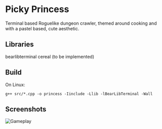 # Picky Princess
Terminal based Roguelike dungeon crawler, themed around cooking and with a pastel based, cute aesthetic.

## Libraries
bearlibterminal
cereal (to be implemented)

## Build
On Linux:
```
g++ src/*.cpp -o princess -Iinclude -Llib -lBearLibTerminal -Wall
```

## Screenshots
![Gameplay](https://github.com/vvdf/picky_princess/raw/master/resources/gameplay190420.png)
